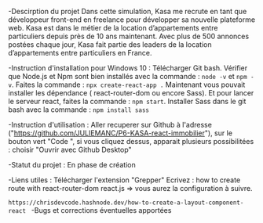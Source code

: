 
-Descirption du projet 
Dans cette simulation, Kasa me recrute en tant que développeur front-end en freelance pour développer sa nouvelle plateforme web. Kasa est dans le métier de la location d’appartements entre particuliers depuis près de 10 ans maintenant. Avec plus de 500 annonces postées chaque jour, Kasa fait partie des leaders de la location d’appartements entre particuliers en France.

-Instruction d'installation pour Windows 10 : 
Télécharger Git bash. 
Vérifier que Node.js et Npm sont bien installés avec la commande : `node -v` et `npm -v`.
Faites la commande : `npx create-react-app .`
Maintenant vous pouvait installer les dépendance ( react-router-dom ou encore Sass).
Et pour lancer le serveur react, faites la commande : `npm start`.
Installer Sass dans le git bash avec la commande : `npm install sass`


-Instruction d'utilisation : 
Aller recuperer sur Github à l'adresse ("https://github.com/JULIEMANC/P6-KASA-react-immobilier"), sur le bouton vert "Code ", si vous cliquez dessus, apparait plusieurs possibilitées : choisir "Ouvrir avec Github Desktop"

-Statut du projet :
En phase de création


-Liens utiles : 
Télécharger l'extension "Grepper"
Ecrivez : how to create route with react-router-dom react.js => vous aurez la configuration à suivre.

`https://chrisdevcode.hashnode.dev/how-to-create-a-layout-component-react
`
-Bugs et corrections éventuelles apportées




